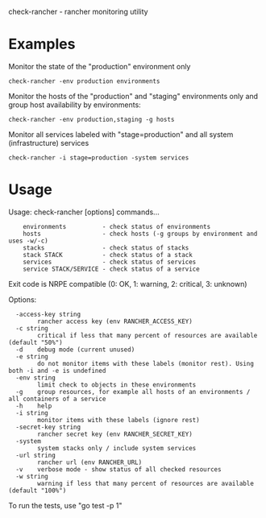 check-rancher - rancher monitoring utility

# Examples

Monitor the state of the "production" environment only

    check-rancher -env production environments

Monitor the hosts of the "production" and "staging" environments only and group host
availability by environments:

    check-rancher -env production,staging -g hosts

Monitor all services labeled with "stage=production" and all system (infrastructure) services

    check-rancher -i stage=production -system services

# Usage

Usage: check-rancher [options] commands...
```
    environments          - check status of environments
    hosts                 - check hosts (-g groups by environment and uses -w/-c)
    stacks                - check status of stacks
    stack STACK           - check status of a stack
    services              - check status of services
    service STACK/SERVICE - check status of a service
```
Exit code is NRPE compatible (0: OK, 1: warning, 2: critical, 3: unknown)

Options:
```
  -access-key string
    	rancher access key (env RANCHER_ACCESS_KEY)
  -c string
    	critical if less that many percent of resources are available (default "50%")
  -d	debug mode (current unused)
  -e string
    	do not monitor items with these labels (monitor rest). Using both -i and -e is undefined
  -env string
    	limit check to objects in these environments
  -g	group resources, for example all hosts of an environments / all containers of a service
  -h	help
  -i string
    	monitor items with these labels (ignore rest)
  -secret-key string
    	rancher secret key (env RANCHER_SECRET_KEY)
  -system
    	system stacks only / include system services
  -url string
    	rancher url (env RANCHER_URL)
  -v	verbose mode - show status of all checked resources
  -w string
    	warning if less that many percent of resources are available (default "100%")
```

To run the tests, use "go test -p 1"
